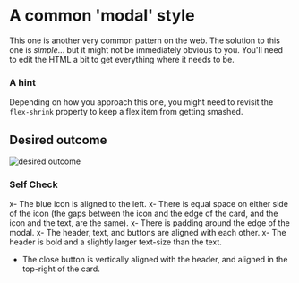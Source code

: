# A common 'modal' style
This one is another very common pattern on the web. The solution to this one is _simple_... but it might not be immediately obvious to you. You'll need to edit the HTML a bit to get everything where it needs to be.

### A hint
Depending on how you approach this one, you might need to revisit the `flex-shrink` property to keep a flex item from getting smashed.

## Desired outcome

![desired outcome](./desired-outcome.png)

### Self Check

x- The blue icon is aligned to the left.
x- There is equal space on either side of the icon (the gaps between the icon and the edge of the card, and the icon and the text, are the same).
x- There is padding around the edge of the modal.
x- The header, text, and buttons are aligned with each other.
x- The header is bold and a slightly larger text-size than the text.
- The close button is vertically aligned with the header, and aligned in the top-right of the card.
